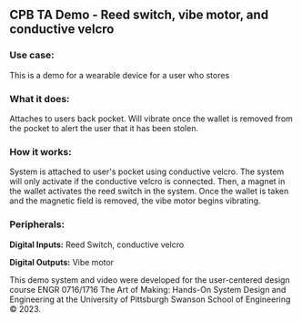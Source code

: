 ## CPB TA Demo - Reed switch, vibe motor, and conductive velcro

### Use case: 

This is a demo for a wearable device for a user who stores 

### What it does: 

Attaches to users back pocket. Will vibrate once the wallet is removed from the pocket to alert the user that it has been stolen.

### How it works:

System is attached to user's pocket using conductive velcro. The system will only activate if the conductive velcro is connected. Then, a magnet in the wallet activates the reed switch in the system. Once the wallet is taken and the magnetic field is removed, the vibe motor begins vibrating.

### Peripherals:

**Digital Inputs:** 
Reed Switch, conductive velcro

**Digital Outputs:**
Vibe motor


This demo system and video were developed for the user-centered design course ENGR 0716/1716 The Art of Making: Hands-On System Design and Engineering at the University of Pittsburgh Swanson School of Engineering © 2023.

